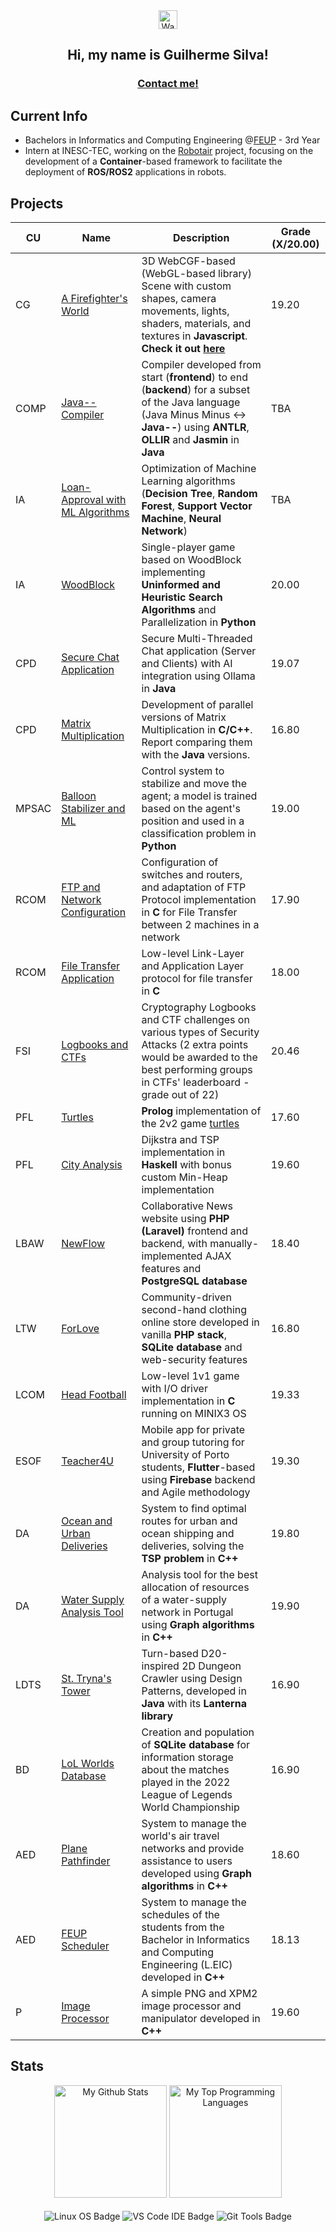 <div align = "center">
  <img src="https://raw.githubusercontent.com/MartinHeinz/MartinHeinz/master/wave.gif" width="30px" alt="Waving hand">

  <h2 align="center">Hi, my name is Guilherme Silva!</h2>
  <h3 align="center"><a href="mailto:gmpas4444@gmail.com">Contact me!</a></h3>
</div>

## Current Info

- Bachelors in Informatics and Computing Engineering @[FEUP](https://sigarra.up.pt/feup/pt/web_page.inicial) - 3rd Year
- Intern at INESC-TEC, working on the [Robotair](https://github.com/robotair-io) project, focusing on the development of a **Container**-based framework to facilitate the deployment of **ROS/ROS2** applications in robots.

## Projects

| CU    | Name                                                                        | Description                                                                                                                                                                                                                     | Grade (X/20.00) |
| ----- | --------------------------------------------------------------------------- | ------------------------------------------------------------------------------------------------------------------------------------------------------------------------------------------------------------------------------- | --------------- |
| CG    | [A Firefighter's World](https://github.com/gsilva00/CG-Project/)            | 3D WebCGF-based (WebGL-based library) Scene with custom shapes, camera movements, lights, shaders, materials, and textures in **Javascript**. **Check it out [here](https://gsilva00.github.io/CG-Project/project/index.html)** | 19.20           |
| COMP  | [Java-- Compiler](https://github.com/gsilva00/COMP-Project)                 | Compiler developed from start (**frontend**) to end (**backend**) for a subset of the Java language (Java Minus Minus <-> **Java--**) using **ANTLR**, **OLLIR** and **Jasmin** in **Java**                                     | TBA             |
| IA    | [Loan-Approval with ML Algorithms](https://github.com/gsilva00/IA-Project2) | Optimization of Machine Learning algorithms (**Decision Tree**, **Random Forest**, **Support Vector Machine**, **Neural Network**)                                                                                              | TBA             |
| IA    | [WoodBlock](https://github.com/gsilva00/IA-Project1)                        | Single-player game based on WoodBlock implementing **Uninformed and Heuristic Search Algorithms** and Parallelization in **Python**                                                                                             | 20.00           |
| CPD   | [Secure Chat Application](https://github.com/gsilva00/CPD-Project2)         | Secure Multi-Threaded Chat application (Server and Clients) with AI integration using Ollama in **Java**                                                                                                                        | 19.07           |
| CPD   | [Matrix Multiplication](https://github.com/gsilva00/CPD-Project1)           | Development of parallel versions of Matrix Multiplication in **C/C++**. Report comparing them with the **Java** versions.                                                                                                       | 16.80           |
| MPSAC | [Balloon Stabilizer and ML](https://github.com/gsilva00/MPSAC-Project)      | Control system to stabilize and move the agent; a model is trained based on the agent's position and used in a classification problem in **Python**                                                                             | 19.00           |
| RCOM  | [FTP and Network Configuration](https://github.com/gsilva00/RCOM-Project2)  | Configuration of switches and routers, and adaptation of FTP Protocol implementation in **C** for File Transfer between 2 machines in a network                                                                                 | 17.90           |
| RCOM  | [File Transfer Application](https://github.com/gsilva00/RCOM-Project1)      | Low-level Link-Layer and Application Layer protocol for file transfer in **C**                                                                                                                                                  | 18.00           |
| FSI   | [Logbooks and CTFs](https://github.com/gsilva00/FSI-Project)                | Cryptography Logbooks and CTF challenges on various types of Security Attacks (2 extra points would be awarded to the best performing groups in CTFs' leaderboard - grade out of 22)                                            | 20.46           |
| PFL   | [Turtles](https://github.com/gsilva00/PFL-Project2)                         | **Prolog** implementation of the 2v2 game [turtles](https://turtlesgame.xyz/)                                                                                                                                                   | 17.60           |
| PFL   | [City Analysis](https://github.com/gsilva00/PFL-Project1)                   | Dijkstra and TSP implementation in **Haskell** with bonus custom Min-Heap implementation                                                                                                                                        | 19.60           |
| LBAW  | [NewFlow](https://github.com/gsilva00/LBAW-Project)                         | Collaborative News website using **PHP (Laravel)** frontend and backend, with manually-implemented AJAX features and **PostgreSQL database**                                                                                    | 18.40           |
| LTW   | [ForLove](https://github.com/gsilva00/LTW-Project)                          | Community-driven second-hand clothing online store developed in vanilla **PHP stack**, **SQLite database** and web-security features                                                                                            | 16.80           |
| LCOM  | [Head Football](https://github.com/gsilva00/LCOM-Project)                   | Low-level 1v1 game with I/O driver implementation in **C** running on MINIX3 OS                                                                                                                                                 | 19.33           |
| ESOF  | [Teacher4U](https://github.com/gsilva00/ESOF-Project)                       | Mobile app for private and group tutoring for University of Porto students, **Flutter**-based using **Firebase** backend and Agile methodology                                                                                  | 19.30           |
| DA    | [Ocean and Urban Deliveries](https://github.com/gsilva00/DA-Project2)       | System to find optimal routes for urban and ocean shipping and deliveries, solving the **TSP problem** in **C++**                                                                                                               | 19.80           |
| DA    | [Water Supply Analysis Tool](https://github.com/gsilva00/DA-Project1)       | Analysis tool for the best allocation of resources of a water-supply network in Portugal using **Graph algorithms** in **C++**                                                                                                  | 19.90           |
| LDTS  | [St. Tryna's Tower](https://github.com/gsilva00/LDTS-Project)               | Turn-based D20-inspired 2D Dungeon Crawler using Design Patterns, developed in **Java** with its **Lanterna library**                                                                                                           | 16.90           |
| BD    | [LoL Worlds Database](https://github.com/gsilva00/BD-Project/)              | Creation and population of **SQLite database** for information storage about the matches played in the 2022 League of Legends World Championship                                                                                | 16.90           |
| AED   | [Plane Pathfinder](https://github.com/gsilva00/AED-Project2)                | System to manage the world's air travel networks and provide assistance to users developed using **Graph algorithms** in **C++**                                                                                                | 18.60           |
| AED   | [FEUP Scheduler](https://github.com/gsilva00/AED-Project1)                  | System to manage the schedules of the students from the Bachelor in Informatics and Computing Engineering (L.EIC) developed in **C++**                                                                                          | 18.13           |
| P     | [Image Processor](https://github.com/gsilva00/Programming-Project)          | A simple PNG and XPM2 image processor and manipulator developed in **C++**                                                                                                                                                      | 19.60           |

## Stats

<div align="center">
  <picture>
    <source media="(prefers-color-scheme: dark)" srcset="https://github-readme-stats.vercel.app/api?username=gsilva00&show_icons=true&include_all_commits=true&count_private=true&theme=aura">
    <source media="(prefers-color-scheme: light)" srcset="https://github-readme-stats.vercel.app/api?username=gsilva00&show_icons=true&include_all_commits=true&count_private=true&theme=flag-india">
    <img height="180em" alt="My Github Stats" src="https://github-readme-stats.vercel.app/api?username=gsilva00&show_icons=true&include_all_commits=true&count_private=true">
  </picture>
  <picture>
    <source media="(prefers-color-scheme: dark)" srcset="https://github-readme-stats.vercel.app/api/top-langs/?username=gsilva00&layout=compact&langs_count=6&theme=aura">
    <source media="(prefers-color-scheme: light)" srcset="https://github-readme-stats.vercel.app/api/top-langs/?username=gsilva00&layout=compact&langs_count=6&theme=flag-india">
    <img height="180em" alt="My Top Programming Languages" src="https://github-readme-stats.vercel.app/api/top-langs/?username=gsilva00&layout=compact&langs_count=6">
  </picture>
</div>
<br>
<div align="center">
  <img align="center" alt="Linux OS Badge" src="https://img.shields.io/badge/OS-Linux-informational?labelColor=f6b72a&style=for-the-badge&logo=linux&logoColor=black&color=FCC624">
  <img align="center" alt="VS Code IDE Badge" src="https://img.shields.io/badge/IDE-VS Code-informational?labelColor=3A7ADE&style=for-the-badge&logo=vs-code&logoColor=white&color=4293F2">
  <img align="center" alt="Git Tools Badge" src="https://img.shields.io/badge/Tools-Git-informational?labelColor=D47E54&style=for-the-badge&logo=git&logoColor=white&color=EC8D5E">
</div>
